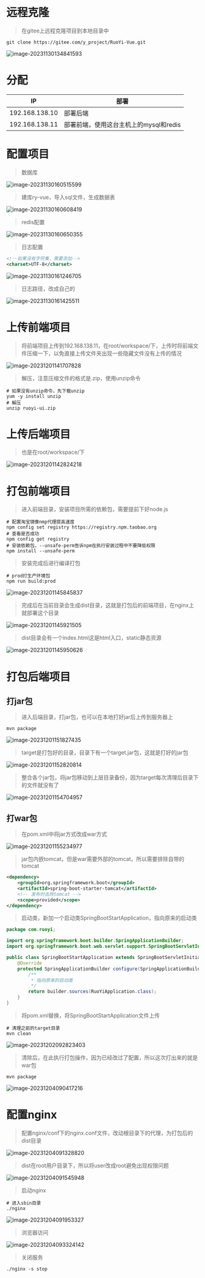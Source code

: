 # 远程克隆

> 在gitee上远程克隆项目到本地目录中

```shell
git clone https://gitee.com/y_project/RuoYi-Vue.git
```

![image-20231130134841593](assets/\image-20231130134841593.png)



# 分配

| IP             | 部署                                   |
| -------------- | -------------------------------------- |
| 192.168.138.10 | 部署后端                               |
| 192.168.138.11 | 部署前端，使用这台主机上的mysql和redis |



# 配置项目

> 数据库

![image-20231130160515599](assets/\image-20231130160515599.png)

> 建库ry-vue，导入sql文件，生成数据表

![image-20231130160608419](assets/\image-20231130160608419.png)

> redis配置

![image-20231130160650355](assets/\image-20231130160650355.png)

> 日志配置

```xml
<!--如果没有字符集，需要添加-->
<charset>UTF-8</charset>
```

![image-20231130161246705](assets/\image-20231130161246705.png)

> 日志路径，改成自己的

![image-20231130161425511](assets/\image-20231130161425511.png)



# 上传前端项目

> 将前端项目上传到192.168.138.11，在root/workspace/下，上传时将前端文件压缩一下，以免直接上传文件夹出现一些隐藏文件没有上传的情况

![image-20231201141707828](assets/\image-20231201141707828.png)

> 解压，注意压缩文件的格式是.zip，使用unzip命令

```shell
# 如果没有unzip命令，先下载unzip
yum -y install unzip
# 解压
unzip ruoyi-ui.zip
```



# 上传后端项目

> 也是在root/workspace/下

![image-20231201142824218](assets/\image-20231201142824218.png)



# 打包前端项目

> 进入前端目录，安装项目所需的依赖包，需要提前下好node.js

```shell
# 配置淘宝镜像nmp代理提高速度
npm config set registry https://registry.npm.taobao.org
# 查看是否成功
npm config get registry
# 安装依赖包，--unsafe-perm告诉npm在执行安装过程中不要降低权限
npm install --unsafe-perm
```

> 安装完成后进行编译打包

```shell
# prod打生产环境包
npm run build:prod
```

![image-20231201145845837](assets/\image-20231201145845837.png)

> 完成后在当前目录会生成dist目录，这就是打包后的前端项目，在nginx上就部署这个目录

![image-20231201145921505](assets/\image-20231201145921505.png)

> dist目录会有一个index.html这是html入口，static静态资源

![image-20231201145950626](assets/\image-20231201145950626.png)



# 打包后端项目

## 打jar包

> 进入后端目录，打jar包，也可以在本地打好jar后上传到服务器上

```shell
mvn package
```

![image-20231201151827435](assets/\image-20231201151827435.png)

> target是打包好的目录，目录下有一个target.jar包，这就是打好的jar包

![image-20231201152820814](assets/\image-20231201152820814.png)

> 整合各个jar包，将jar包移动到上层目录备份，因为target每次清理后目录下的文件就没有了

![image-20231201154704957](assets/\image-20231201154704957.png)

## 打war包

> 在pom.xml中将jar方式改成war方式

![image-20231201155234977](assets/\image-20231201155234977.png)

> jar包内嵌tomcat，但是war需要外部的tomcat，所以需要排除自带的tomcat

```xml
<dependency>
    <groupId>org.springframework.boot</groupId>
    <artifactId>spring-boot-starter-tomcat</artifactId>
    <!-- 发布时去除tomcat -->
    <scope>provided</scope>
</dependency>
```

> 启动类，新加一个启动类SpringBootStartApplication，指向原来的启动类

```java
package com.ruoyi;

import org.springframework.boot.builder.SpringApplicationBuilder;
import org.springframework.boot.web.servlet.support.SpringBootServletInitializer;

public class SpringBootStartApplication extends SpringBootServletInitializer {
    @Override
    protected SpringApplicationBuilder configure(SpringApplicationBuilder builder) {
        /**
         * 指向原来的启动类
         */
        return builder.sources(RuoYiApplication.class);
    }
}
```

> 将pom.xml替换，将SpringBootStartApplication文件上传

```shell
# 清理之前的target目录
mvn clean
```

![image-20231202092823403](assets/\image-20231202092823403.png)

> 清除后，在此执行打包操作，因为已经改过了配置，所以这次打出来的就是war包

```shell
mvn package
```

![image-20231204090417216](assets/\image-20231204090417216.png)



# 配置nginx

> 配置nginx/conf下的nginx.conf文件，改动根目录下的代理，为打包后的dist目录

![image-20231204091328820](assets/\image-20231204091328820.png)

> dist在root用户目录下，所以将user改成root避免出现权限问题

![image-20231204091545948](assets/\image-20231204091545948.png)

> 启动nginx

```shell
# 进入sbin目录
./nginx
```

![image-20231204091953327](assets/\image-20231204091953327.png)

> 浏览器访问

![image-20231204093324142](assets/\image-20231204093324142.png)

> 关闭服务

```shell
./nginx -s stop
```

